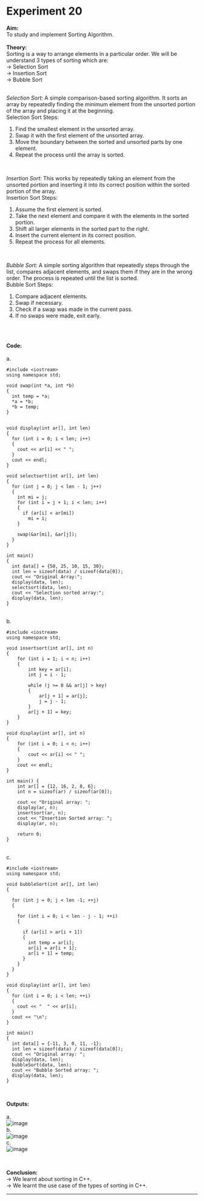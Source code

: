 # Experiment 20

**Aim:** <br>
To study and implement Sorting Algorithm. <br>
<br>
**Theory:** <br>
Sorting is a way to arrange elements in a particular order. We will be understand 3 types of sorting which are: <br>
&#8594; Selection Sort <br>
&#8594; Insertion Sort <br>
&#8594; Bubble Sort <br>
<br>

_Selection Sort:_ A simple comparison-based sorting algorithm. It sorts an array by repeatedly finding the minimum element from the unsorted portion of the array and placing it at the beginning. <br>
Selection Sort Steps: <br>
1. Find the smallest element in the unsorted array. <br>
2. Swap it with the first element of the unsorted array. <br>
3. Move the boundary between the sorted and unsorted parts by one element. <br>
4. Repeat the process until the array is sorted. <br>
<br>

_Insertion Sort:_ This works by repeatedly taking an element from the unsorted portion and inserting it into its correct position within the sorted portion of the array. <br>
Insertion Sort Steps: <br>
1. Assume the first element is sorted. <br>
2. Take the next element and compare it with the elements in the sorted portion. <br>
3. Shift all larger elements in the sorted part to the right. <br>
4. Insert the current element in its correct position. <br>
5. Repeat the process for all elements. <br>
<br>

_Bubble Sort:_ A simple sorting algorithm that repeatedly steps through the list, compares adjacent elements, and swaps them if they are in the wrong order. The process is repeated until the list is sorted. <br>
Bubble Sort Steps: <br>
1. Compare adjacent elements. <br>
2. Swap if necessary. <br>
3. Check if a swap was made in the current pass. <br>
4. If no swaps were made, exit early. <br>
<br>
<br>

**Code:** <br>
<br>
a.<br>

```
#include <iostream>
using namespace std;

void swap(int *a, int *b) 
{
  int temp = *a;
  *a = *b;
  *b = temp;
}


void display(int ar[], int len) 
{
  for (int i = 0; i < len; i++) 
  {
    cout << ar[i] << " ";
  }
  cout << endl;
}

void selectsort(int ar[], int len) 
{
  for (int j = 0; j < len - 1; j++) 
  {
    int mi = j;
    for (int i = j + 1; i < len; i++) 
    {
      if (ar[i] < ar[mi])
        mi = i;
    }

    swap(&ar[mi], &ar[j]);
  }
}

int main() 
{
  int data[] = {50, 25, 10, 15, 30};
  int len = sizeof(data) / sizeof(data[0]);
  cout << "Original Array:";
  display(data, len);
  selectsort(data, len);
  cout << "Selection sorted array:";
  display(data, len);
}

```
<br>
b.<br>

```
#include <iostream>
using namespace std;

void insertsort(int ar[], int n) 
{
    for (int i = 1; i < n; i++) 
    {
        int key = ar[i];
        int j = i - 1;

        while (j >= 0 && ar[j] > key) 
        {
            ar[j + 1] = ar[j];
            j = j - 1;
        }
        ar[j + 1] = key;
    }
}

void display(int ar[], int n) 
{
    for (int i = 0; i < n; i++) 
    {
        cout << ar[i] << " ";
    }
    cout << endl;
}

int main() {
    int ar[] = {12, 16, 2, 8, 6};
    int n = sizeof(ar) / sizeof(ar[0]);

    cout << "Original array: ";
    display(ar, n);
    insertsort(ar, n);
    cout << "Insertion Sorted array: ";
    display(ar, n);

    return 0;
}

```
<br>
c.<br>

```
#include <iostream>
using namespace std;

void bubbleSort(int ar[], int len) 
{

  for (int j = 0; j < len -1; ++j) 
  {
      
    for (int i = 0; i < len - j - 1; ++i) 
    {

      if (ar[i] > ar[i + 1]) 
      {
        int temp = ar[i];
        ar[i] = ar[i + 1];
        ar[i + 1] = temp;
      }
    }
  }
}

void display(int ar[], int len) 
{
  for (int i = 0; i < len; ++i) 
  {
    cout << "  " << ar[i];
  }
  cout << "\n";
}

int main() 
{
  int data[] = {-11, 3, 0, 11, -1};
  int len = sizeof(data) / sizeof(data[0]);
  cout << "Original array: ";
  display(data, len);
  bubbleSort(data, len);
  cout << "Bubble Sorted array: ";  
  display(data, len);
}
```
<br>


**Outputs:**  <br>
<br>
a.<br>
![image](https://github.com/user-attachments/assets/d5f63341-9359-4419-a6fa-05809a9a4c66)
 <br>
b.<br>
![image](https://github.com/user-attachments/assets/f77d7b28-0f2d-47b3-9528-47a156197a7c)
 <br>
c.<br>
![image](https://github.com/user-attachments/assets/7f36a93d-ee47-4cab-9dbe-93c9472d1081)
 <br>

<br>

**Conclusion:** <br>
&#8594; We learnt about sorting in C++. <br>
&#8594; We learnt the use case of the types of sorting in C++. <br>
*******
<br>
